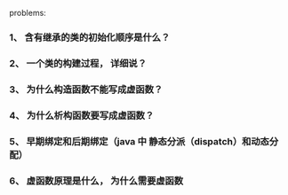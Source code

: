 

problems:


### 1、 含有继承的类的初始化顺序是什么？ 

### 2、 一个类的构建过程， 详细说？

### 3、 为什么构造函数不能写成虚函数？

### 4、 为什么析构函数要写成虚函数？

### 5、 早期绑定和后期绑定（java 中 静态分派（dispatch）和动态分配）

### 6、 虚函数原理是什么， 为什么需要虚函数
